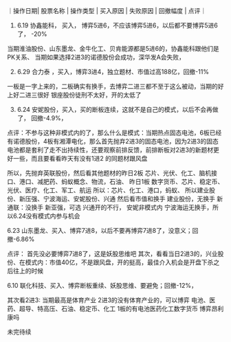 
｜操作日期| 股票名称 | 操作类型 | 买入原因 | 失败原因 | 回撤幅度 | 点评｜

1. 6.19 协鑫能科， 买入， 博弈5进6，不应该博弈5进6，以后都不要博弈5进6了， -20%

当期淮油股份、山东墨龙、金牛化工、贝肯能源都是5进6的，协鑫能科跟他们是PK关系、
当期如果选择2进3的诺德股份会成功，深华发A会失败， 

2. 6.29 合力泰 ，买入，博弈3进4，独立题材、市值过高188亿，回撤-11%

一板是一字上来的，二板确实有换手，去博弈二进三都不至于这么被动，当期的好上好二进三很好
银座股份徒刑不太好，开的太低了

3. 6.24 安妮股份，买入，买的断板连续，这就不是自己的模式，以后不会再做了， 回撤-4.9%，

点评：不参与这种非模式内的了，那么什么是模式：当期热点固态电池，6板已经有诺德股份，4板有湘潭电化，那么首先抛弃2进3的固态电池，因为2进3的固态电池都是套利了走不出持续性，还要观察前排反馈，前排断板对2进3的新题材更好一些，而且要看看昨天有没有1进2 的同题材跟风盘

所以，先抛弃英联股份，然后看其他题材的昨日2板
芯片、光伏、化工、脑机接口、港口、减肥药、蚂蚁概念、物流，石油、
昨日1板
数字货币、芯片、稳定币、光伏、医疗、化工、军工、航运
所以：芯片、化工、港口，蚂蚁、
所以建业股份、新压强、宁波海运、安妮股份、兴通
然后看市值和换手
建业股份，无换手
新通联：没换手
新亚强，可选
兴通开的不行，
安妮非模式内
宁波海运无换手，所以6.24没有模式内参与机会

6.23 山东墨龙、买入、博弈7进8，以后不要再博弈7进8了，没意义；回撤-6.86%

点评：
首先没必要博弈7进8了，这是妖股思维吧
其次，看看当日2进3的，兴业股份、在模式内：市值40亿，不是跟风盘，开的挺高，最佳介入机会是开盘下杀之后往上的时候

6.10 联化科技、买入、博弈断板重续、妖股思维、要避免；回撤-12%，

其次看2进3:
当期最高是体育产业
2进3的没有体育产业的，可以博弈
电池、医药、超导、特高压、石油、稳定币、化工
1板的有电池医药化工数字货币
博弈昂利康吗

未完待续

